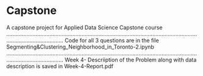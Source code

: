 # Capstone
A capstone project for Applied Data Science Capstone course .................................................................................................................................................................
Code for all 3 questions are in the file Segmenting&Clustering_Neighborhood_in_Toronto-2.ipynb .................................................................................................................................................................
Week 4- Descriiption of the Problem along with data description is saved in Week-4-Report.pdf 
